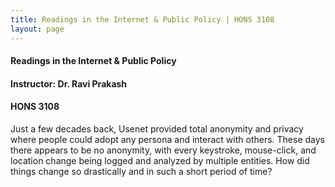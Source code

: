 ```yaml
---
title: Readings in the Internet & Public Policy | HONS 3108
layout: page
---
```


#### Readings in the Internet & Public Policy

#### Instructor: Dr. Ravi Prakash

#### HONS 3108

Just a few decades back, Usenet provided total anonymity and privacy where people could adopt any persona and interact with others. These days there appears to be no anonymity, with every keystroke, mouse-click, and location change being logged and analyzed by multiple entities. How did things change so drastically and in such a short period of time?
